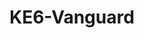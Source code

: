 # KE6-Vanguard
<html>
  <head>
    <style type='css'>
      body {
        margin: 0;
        padding: 0;
        overflow-x: hidden;
      }
      
      .header {
        padding:15px 25px; 
        display: flex;
        align-items:center; 
        justify-content:space-between;
      }
      
    </style>
  </head>
  <body>
    <header class='header>
      <h1> Vanguard </h1>
      <img style='width:80px;height:80px;' src='docs/Images/logo.png'>
    </header>
    <p>This is just a college project</p>
    <p>Vanguard is the college esports</p>
    <a href='https://moneyfeet.github.io/KE6-Vanguard/'>Live website</a>
  </body>
</html>
